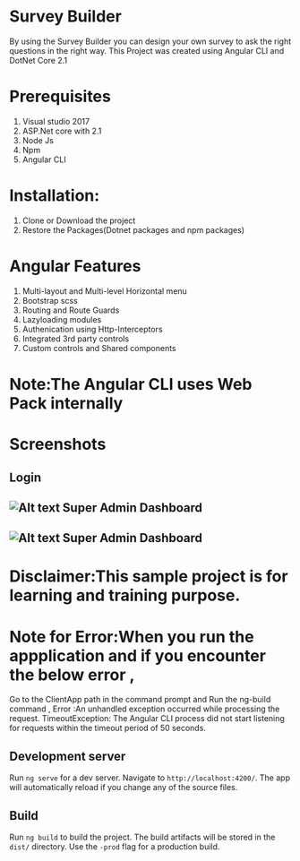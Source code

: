 # Survey Builder

By using the Survey Builder you can design your own survey to ask the right questions in the right way.
This Project was created using Angular CLI and DotNet Core 2.1
# Prerequisites
1) Visual studio 2017
2) ASP.Net core with 2.1
3) Node Js
4) Npm
5) Angular CLI

# Installation:
1) Clone or Download the project
2) Restore the Packages(Dotnet packages and npm packages)


# Angular Features
1)   Multi-layout and Multi-level Horizontal menu
2)   Bootstrap scss
3)   Routing and Route Guards
4)   Lazyloading modules
5)   Authenication using Http-Interceptors
6)   Integrated 3rd party controls
7)   Custom controls and Shared components

# Note:The Angular CLI uses Web Pack internally

# Screenshots
Login
---
![Alt text](https://github.com/sunil233/AngularPOC/blob/master/POC.Angular/wwwroot/screenshots/1_login.JPG?raw=true) 
Super Admin Dashboard
---
![Alt text](https://github.com/sunil233/AngularPOC/blob/master/POC.Angular/wwwroot/screenshots/2-superadmindashboard_2.JPG?raw=true) 
Super Admin Dashboard
---



# Disclaimer:This sample project is for learning and training purpose.

# Note for Error:When you run the appplication and if you encounter the below error ,
Go to the ClientApp path in the command prompt and Run the ng-build command ,
Error :An unhandled exception occurred while processing the request.
TimeoutException: The Angular CLI process did not start listening for requests within the timeout period of 50 seconds. 

## Development server

Run `ng serve` for a dev server. Navigate to `http://localhost:4200/`. The app will automatically reload if you change any of the source files.

## Build

Run `ng build` to build the project. The build artifacts will be stored in the `dist/` directory. Use the `-prod` flag for a production build.

